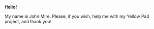 **Hello!**

My name is John Mire.
Please, if you wish, help me with my Yellow Pad project, and thank you!
